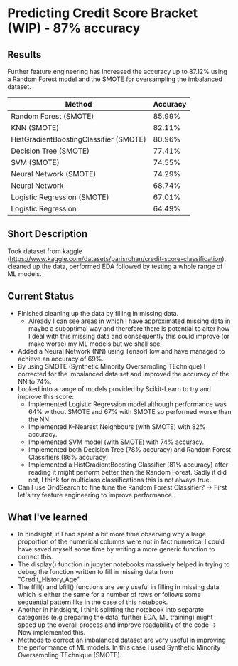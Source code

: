 # Predicting Credit Score Bracket (WIP) - 87% accuracy

## Results
Further feature engineering has increased the accuracy up to 87.12% using a Random Forest model and the SMOTE for oversampling the imbalanced dataset.

| Method                                 |  Accuracy | 
|----------------------------------------|-----------|
| Random Forest (SMOTE)                  |   85.99%  | 
| KNN (SMOTE)                            |   82.11%  | 
| HistGradientBoostingClassifier (SMOTE) |   80.96%  |
| Decision Tree (SMOTE)                  |   77.41%  | 
| SVM (SMOTE)                            |   74.55%  | 
| Neural Network (SMOTE)                 |   74.29%  | 
| Neural Network                         |   68.74%  | 
| Logistic Regression (SMOTE)            |   67.01%  | 
| Logistic Regression                    |   64.49%  |

## Short Description
Took dataset from kaggle (https://www.kaggle.com/datasets/parisrohan/credit-score-classification), cleaned up the data, performed EDA followed by testing a whole range of ML models.

## Current Status
- Finished cleaning up the data by filling in missing data. 
  - Already I can see areas in which I have approximated missing data in maybe a suboptimal way and therefore there is potential to alter how I deal with this missing data and consequently this could improve (or make worse) my ML models but we shall see.
- Added a Neural Network (NN) using TensorFlow and have managed to achieve an accuracy of 69%.
- By using SMOTE (Synthetic Minority Oversampling TEchnique) I corrected for the imbalanced data set and improved the accuracy of the NN to 74%.
- Looked into a range of models provided by Scikit-Learn to try and improve this score:
  - Implemented Logistic Regression model although performance was 64% without SMOTE and 67% with SMOTE so performed worse than the NN.
  - Implemented K-Nearest Neighbours (with SMOTE) with 82% accuracy.
  - Implemented SVM model (with SMOTE) with 74% accuracy.
  - Implemented both Decision Tree (78% accuracy) and Random Forest Classifiers (86% accuracy).
  - Implemented a HistGradientBoosting Classifier (81% accuracy) after reading it might perform better than the Random Forest. Sadly it did not, I think for multiclass classifications this is not always true.
- Can I use GridSearch to fine tune the Random Forest Classifier? -> First let's try feature engineering to improve performance.

## What I've learned
- In hindsight, if I had spent a bit more time observing why a large proportion of the numerical columns were not in fact numerical I could have saved myself some time by writing a more generic function to correct this.
- The display() function in jupyter notebooks massively helped in trying to debug the function written to fill in missing data from "Credit_History_Age".
- The ffill() and bfill() functions are very useful in filling in missing data which is either the same for a number of rows or follows some sequential pattern like in the case of this notebook.
- Another in hindsight, I think splitting the notebook into separate categories (e.g preparing the data, further EDA, ML training) might speed up the overall process and improve readability of the code -> Now implemented this.
- Methods to correct an imbalanced dataset are very useful in improving the performance of ML models. In this case I used Synthetic Minority Oversampling TEchnique (SMOTE).
